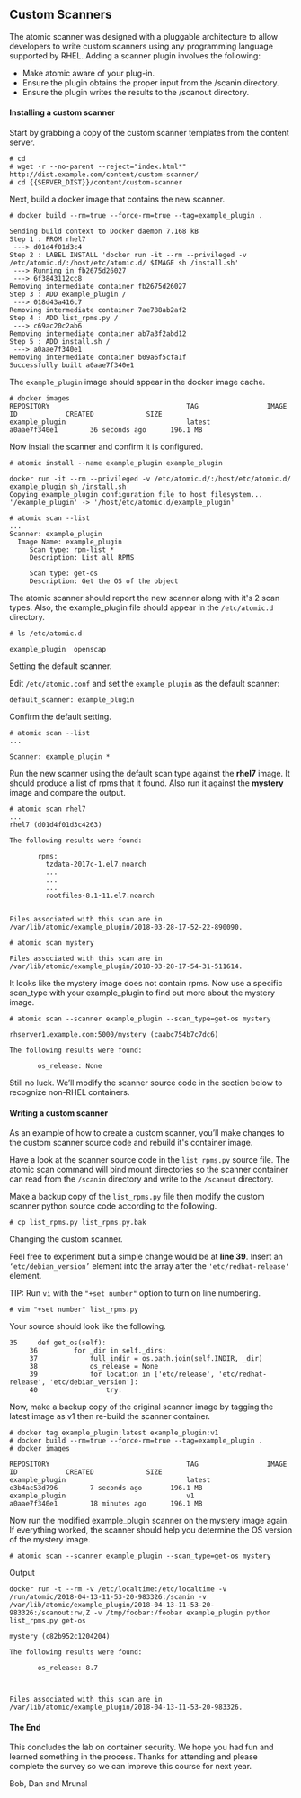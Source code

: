 ## Custom Scanners


The atomic scanner was designed with a pluggable architecture to allow developers to write custom scanners using any programming language supported by RHEL. Adding a scanner plugin involves the following:

* Make atomic aware of your plug-in.
* Ensure the plugin obtains the proper input from the /scanin directory. 
* Ensure the plugin writes the results to the /scanout directory.

#### Installing a custom scanner

Start by grabbing a copy of the custom scanner templates from the content server.

~~~shell
# cd 
# wget -r --no-parent --reject="index.html*" http://dist.example.com/content/custom-scanner/
# cd {{SERVER_DIST}}/content/custom-scanner
~~~

Next, build a docker image that contains the new scanner.

~~~shell
# docker build --rm=true --force-rm=true --tag=example_plugin .

Sending build context to Docker daemon 7.168 kB
Step 1 : FROM rhel7
 ---> d01d4f01d3c4
Step 2 : LABEL INSTALL 'docker run -it --rm --privileged -v /etc/atomic.d/:/host/etc/atomic.d/ $IMAGE sh /install.sh'
 ---> Running in fb2675d26027
 ---> 6f3843112cc8
Removing intermediate container fb2675d26027
Step 3 : ADD example_plugin /
 ---> 018d43a416c7
Removing intermediate container 7ae788ab2af2
Step 4 : ADD list_rpms.py /
 ---> c69ac20c2ab6
Removing intermediate container ab7a3f2abd12
Step 5 : ADD install.sh /
 ---> a0aae7f340e1
Removing intermediate container b09a6f5cfa1f
Successfully built a0aae7f340e1
~~~

The ```example_plugin``` image should appear in the docker image cache.

~~~shell
# docker images
REPOSITORY                                  TAG                 IMAGE ID            CREATED             SIZE
example_plugin                              latest              a0aae7f340e1        36 seconds ago      196.1 MB
~~~

Now install the scanner and confirm it is configured.

~~~shell
# atomic install --name example_plugin example_plugin

docker run -it --rm --privileged -v /etc/atomic.d/:/host/etc/atomic.d/ example_plugin sh /install.sh
Copying example_plugin configuration file to host filesystem...
'/example_plugin' -> '/host/etc/atomic.d/example_plugin'

# atomic scan --list
...
Scanner: example_plugin 
  Image Name: example_plugin
     Scan type: rpm-list * 
     Description: List all RPMS

     Scan type: get-os 
     Description: Get the OS of the object
~~~

The atomic scanner should report the new scanner along with it's 2 scan types. Also, the example_plugin file should appear in the ```/etc/atomic.d``` directory. 

~~~shell
# ls /etc/atomic.d

example_plugin  openscap
~~~

Setting the default scanner.

Edit ```/etc/atomic.conf``` and set the ```example_plugin``` as the default scanner:

~~~shell
default_scanner: example_plugin
~~~

Confirm the default setting.

~~~shell
# atomic scan --list
...

Scanner: example_plugin * 
~~~

Run the new scanner using the default scan type against the **rhel7** image. It should produce a list of rpms that it found. Also run it against the **mystery** image and compare the output.

~~~shell
# atomic scan rhel7
...
rhel7 (d01d4f01d3c4263)

The following results were found:

       rpms:
         tzdata-2017c-1.el7.noarch
         ...
         ...
         ...
         rootfiles-8.1-11.el7.noarch


Files associated with this scan are in /var/lib/atomic/example_plugin/2018-03-28-17-52-22-890090.

# atomic scan mystery

Files associated with this scan are in /var/lib/atomic/example_plugin/2018-03-28-17-54-31-511614.
~~~

It looks like the mystery image does not contain rpms. Now use a specific scan_type with your example_plugin to find out more about the mystery image.

~~~shell
# atomic scan --scanner example_plugin --scan_type=get-os mystery

rhserver1.example.com:5000/mystery (caabc754b7c7dc6)

The following results were found:

       os_release: None
~~~

Still no luck. We’ll modify the scanner source code in the section below to recognize non-RHEL containers.

#### Writing a custom scanner

As an example of how to create a custom scanner, you’ll make changes to the custom scanner source code and rebuild it's container image. 

Have a look at the scanner source code in the ```list_rpms.py``` source file. The atomic scan command will bind mount directories so the scanner container can read from the ```/scanin``` directory and write to the ```/scanout``` directory.

Make a backup copy of the ```list_rpms.py``` file then modify the custom scanner python source code according to the following. 

~~~shell
# cp list_rpms.py list_rpms.py.bak
~~~

Changing the custom scanner.

Feel free to experiment but a simple change would be at **line 39**. Insert an ```‘etc/debian_version’``` element into the array after the ```'etc/redhat-release'``` element.

TIP: Run ```vi``` with the ```"+set number"``` option to turn on line numbering.

~~~shell
# vim "+set number" list_rpms.py
~~~

Your source should look like the following.

~~~shell
35     def get_os(self):
     36         for _dir in self._dirs:
     37             full_indir = os.path.join(self.INDIR, _dir)
     38             os_release = None
     39             for location in ['etc/release', 'etc/redhat-release', 'etc/debian_version']:
     40                 try:
~~~

Now, make a backup copy of the original scanner image by tagging the latest image as v1 then re-build the scanner container.

~~~shell
# docker tag example_plugin:latest example_plugin:v1
# docker build --rm=true --force-rm=true --tag=example_plugin .
# docker images

REPOSITORY                                  TAG                 IMAGE ID            CREATED             SIZE
example_plugin                              latest              e3b4ac53d796        7 seconds ago       196.1 MB
example_plugin                              v1                  a0aae7f340e1        18 minutes ago      196.1 MB
~~~

Now run the modified example_plugin scanner on the mystery image again. If everything worked, the scanner should help you determine the OS version of the mystery image.

~~~shell
# atomic scan --scanner example_plugin --scan_type=get-os mystery
~~~

Output

~~~shell
docker run -t --rm -v /etc/localtime:/etc/localtime -v /run/atomic/2018-04-13-11-53-20-983326:/scanin -v /var/lib/atomic/example_plugin/2018-04-13-11-53-20-983326:/scanout:rw,Z -v /tmp/foobar:/foobar example_plugin python list_rpms.py get-os

mystery (c82b952c1204204)

The following results were found:

       os_release: 8.7



Files associated with this scan are in /var/lib/atomic/example_plugin/2018-04-13-11-53-20-983326.
~~~

#### The End

This concludes the lab on container security. We hope you had fun and learned something in the process. Thanks for attending and please complete the survey so we can improve this course for next year.

Bob, Dan and Mrunal



